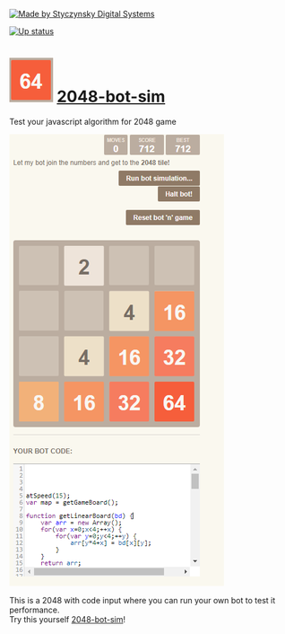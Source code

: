 [![Made by Styczynsky Digital Systems][badge sts]][link styczynski]

[![Up status](https://img.shields.io/website-up-down-green-red/http/styczynski.in/2048-bot-sim.svg?style=flat-square "styczynski.in/2048-bot-sim status")][link styczynski]

# ![Logo][logo] [2048-bot-sim](http://styczynski.in/2048-bot-sim)
Test your javascript algorithm for 2048 game

![Screenshot of the app][screenshot]

This is a 2048 with code input where you can run your own bot to test it performance.<br>
Try this yourself [2048-bot-sim](http://styczynski.in/2048-bot-sim)!

[badge sts]: https://img.shields.io/badge/-styczynsky_digital_systems-blue.svg?style=flat-square&logoWidth=20&logo=data%3Aimage%2Fpng%3Bbase64%2CiVBORw0KGgoAAAANSUhEUgAAABYAAAAXCAYAAAAP6L%2BeAAAABmJLR0QA%2FwD%2FAP%2BgvaeTAAAACXBIWXMAAA7DAAAOwwHHb6hkAAAAB3RJTUUH4AgSEh0nVTTLngAAAB1pVFh0Q29tbWVudAAAAAAAQ3JlYXRlZCB3aXRoIEdJTVBkLmUHAAAAm0lEQVQ4y2Pc%2Bkz2PwMNAAs2wVMzk4jSbJY%2BD6ccEwONACMsKIh1JSEgbXKeQdr4PO1cPPQMZiGkoC7bkCQD7%2Fx7znDn35AOClK9PEJSBbNYAJz999UGrOLocsM0KHB5EZ%2FXPxiVMDAwMDD8SP3DwJA6kFka5hJCQOBcDwMDAwPDm3%2FbGBj%2BbR8tNrFUTbiAB8tknHI7%2FuTilAMA9aAwA8miDpgAAAAASUVORK5CYII%3D

[link styczynski]: http://styczynski.in

[logo]: https://raw.githubusercontent.com/styczynski/2048-bot-sim/master/static/logo.png

[screenshot]: https://raw.githubusercontent.com/styczynski/2048-bot-sim/master/static/screenshot.png
